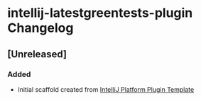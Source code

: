 <!-- Keep a Changelog guide -> https://keepachangelog.com -->

# intellij-latestgreentests-plugin Changelog

## [Unreleased]
### Added
- Initial scaffold created from [IntelliJ Platform Plugin Template](https://github.com/JetBrains/intellij-platform-plugin-template)
